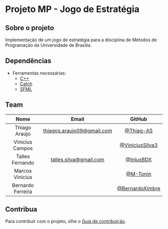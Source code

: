 # Projeto MP - Jogo de Estratégia

## Sobre o projeto

Implementação de um jogo de estratégia para a disciplina de Métodos de Programação da Universidade de Brasília.

##  Dependências
- Ferramentas necessárias:
  - [C++](http://www.cplusplus.com/)
  - [Catch](https://github.com/catchorg/Catch2)
  - [SFML](https://www.sfml-dev.org/)

## Team

|         Nome          |               Email               |     GitHub                                                          |
|:---------------------:|:---------------------------------:|:-------------------------------------------------------------------:|
|  Thiago Araújo        |  [thiagos.araujo09@gmail.com]()   |   [@Thiag-AS](https://github.com/Thiago-AS)                         |
|  Vinicius Campos      |  []()                             |   [@ViniciusSilva3](https://github.com/ViniciusSilva3)              |
|  Talles Fernando      |  [talles.silva@gmail.com]()       |   [@InluxBDX](https://github.com/InluxBDX)                          |
|  Marcos Vinicius      |  []()                             |   [@M-Tonin](https://github.com/M-Tonin)                            |
|  Bernardo Ferreira    |  []()                             |   [@BernardoXimbre](https://github.com/BernardoXimbre)              |

## Contribua

Para contribuir com o projeto, olhe o [Guia de contribuição](docs/CONTRIBUTING.md).

